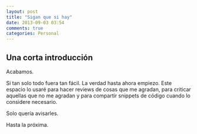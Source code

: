 ```yaml
---
layout: post
title: "Sigan que si hay"
date: 2013-09-03 03:54
comments: true
categories: Personal
---
```

Una corta introducción
----------------------
Acabamos.

Si tan solo todo fuera tan fácil. La verdad hasta ahora empiezo. Este espacio lo usaré para hacer reviews de cosas que me agradan, para criticar aquellas que no me agradan y para compartir snippets de código cuando lo considere necesario. 

Solo quería avisarles.

Hasta la próxima.
